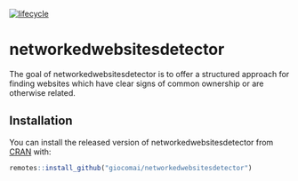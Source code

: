 
<!-- README.md is generated from README.Rmd. Please edit that file -->

[![lifecycle](https://img.shields.io/badge/lifecycle-experimental-orange.svg)](https://www.tidyverse.org/lifecycle/#experimental)

# networkedwebsitesdetector

The goal of networkedwebsitesdetector is to offer a structured approach
for finding websites which have clear signs of common ownership or are
otherwise related.

## Installation

You can install the released version of networkedwebsitesdetector from
[CRAN](https://CRAN.R-project.org) with:

``` r
remotes::install_github("giocomai/networkedwebsitesdetector")
```

